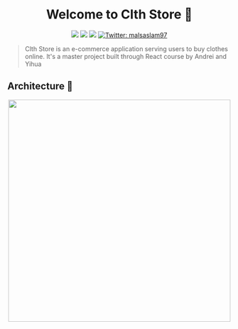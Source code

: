 <h1 align="center">Welcome to Clth Store 🏬</h1>
<p align="center">
  <img src="https://img.shields.io/badge/React-17.0.2-blue">
  <img src="https://img.shields.io/badge/React Router Dom-v5.2.0-orange">
  <img src="https://img.shields.io/badge/Node Sass-v6.0.0-brightgreen">
  <a href="https://twitter.com/malsaslam97" target="_blank">
    <img alt="Twitter: malsaslam97" src="https://img.shields.io/twitter/follow/malsaslam97.svg?style=social" />
  </a>
</p>

> Clth Store is an e-commerce application serving users to buy clothes online. It's a master project built through React course by Andrei and Yihua



## Architecture 🧮
<p align="center">
<img src="https://i.ibb.co/zRSW8R1/architecture.png" width="500" height="500" />
</p>
